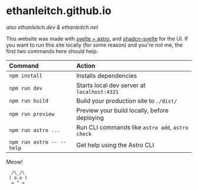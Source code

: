 # ethanleitch.github.io
*also ethanleitch.dev & ethanleitch.net*

This website was made with [svelte + astro](https://docs.astro.build/en/guides/integrations-guide/svelte/), and [shadcn-svelte](shadcn-svelte.com) for the UI.
If you want to run this site locally (for some reason) and you're not me, the first two commands here should help.

| Command                   | Action                                           |
| :------------------------ | :----------------------------------------------- |
| `npm install`             | Installs dependencies                            |
| `npm run dev`             | Starts local dev server at `localhost:4321`      |
| `npm run build`           | Build your production site to `./dist/`          |
| `npm run preview`         | Preview your build locally, before deploying     |
| `npm run astro ...`       | Run CLI commands like `astro add`, `astro check` |
| `npm run astro -- --help` | Get help using the Astro CLI                     |

Meow!
```
  /\_/\
 ( o.o )
  > ^ <
```
